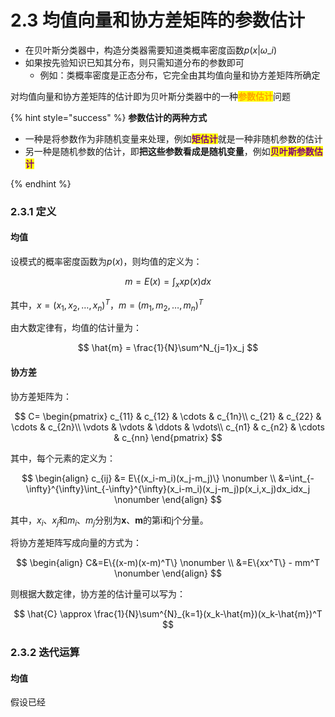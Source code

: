 # 2.3 均值向量和协方差矩阵的参数估计

* 在贝叶斯分类器中，构造分类器需要知道类概率密度函数$p(x|\omega\_i)$
* 如果按先验知识已知其分布，则只需知道分布的参数即可
  * 例如：类概率密度是正态分布，它完全由其均值向量和协方差矩阵所确定

对均值向量和协方差矩阵的估计即为贝叶斯分类器中的一种<mark style="color:orange;">**参数估计**</mark>问题

{% hint style="success" %}
**参数估计的两种方式**

- 一种是将参数作为非随机变量来处理，例如<mark style="color:purple;">**矩估计**</mark>就是一种非随机参数的估计
- 另一种是随机参数的估计，即**把这些参数看成是随机变量**，例如<mark style="color:purple;">**贝叶斯参数估计**</mark>

{% endhint %}

### 2.3.1 定义

#### 均值

设模式的概率密度函数为$p(x)$，则均值的定义为：

$$
m = E(x) = \int_x xp(x)dx
$$

其中，$x=(x_1,x_2,\dots,x_n)^T$，$m=(m_1,m_2,\dots,m_n)^T$

由大数定律有，均值的估计量为：

$$
\hat{m} = \frac{1}{N}\sum^N_{j=1}x_j
$$

#### 协方差

协方差矩阵为：

$$
C= \begin{pmatrix} c_{11} & c_{12} & \cdots & c_{1n}\\ c_{21} & c_{22} & \cdots & c_{2n}\\ \vdots & \vdots & \ddots & \vdots\\ c_{n1} & c_{n2} & \cdots & c_{nn} \end{pmatrix}
$$

其中，每个元素的定义为：

$$
\begin{align} 
c_{ij} &= E\{(x_i-m_i)(x_j-m_j)\} \nonumber
\\ 
&=\int_{-\infty}^{\infty}\int_{-\infty}^{\infty}(x_i-m_i)(x_j-m_j)p(x_i,x_j)dx_idx_j \nonumber
\end{align}
$$

其中，$x_i$、$x_j$和$m_i$、$m_j$分别为**x**、**m**的第i和j个分量。

将协方差矩阵写成向量的方式为：

$$
\begin{align} 
C&=E\{(x-m)(x-m)^T\} \nonumber
\\ 
&=E\{xx^T\} - mm^T \nonumber
\end{align}
$$

则根据大数定律，协方差的估计量可以写为：

$$
\hat{C} \approx \frac{1}{N}\sum^{N}_{k=1}(x_k-\hat{m})(x_k-\hat{m})^T
$$

### 2.3.2 迭代运算

#### 均值

假设已经
